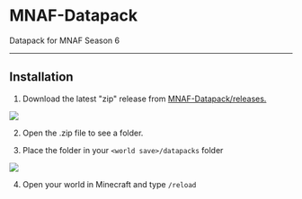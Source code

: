 # MNAF-Datapack
Datapack for MNAF Season 6

-----

## Installation

1. Download the latest "zip" release from [MNAF-Datapack/releases.](https://github.com/Mihro/MNAF-Datapack/releases)

![](https://i.imgur.com/zzgDfeo.png)

2. Open the .zip file to see a folder.

3. Place the folder in your `<world save>/datapacks` folder

![](https://i.imgur.com/SG0yVpO.png)

4. Open your world in Minecraft and type `/reload`
